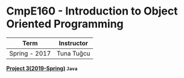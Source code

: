 # CmpE160 - Introduction to Object Oriented Programming

Term | Instructor
-----| ----------
Spring - 2017 | Tuna Tuğcu

**[Project 3(2019-Spring)](https://github.com/bekir96/BOUN_PROJECTS/tree/master/CMPE160/PuzzLeGame) `Java`**

